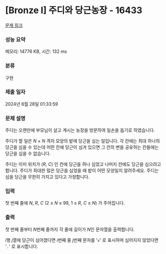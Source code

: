 # [Bronze I] 주디와 당근농장 - 16433 

[문제 링크](https://www.acmicpc.net/problem/16433) 

### 성능 요약

메모리: 14776 KB, 시간: 132 ms

### 분류

구현

### 제출 일자

2024년 6월 28일 01:33:59

### 문제 설명

<p>주디는 오랜만에 부모님이 살고 계시는 농장을 방문하여 일손을 돕기로 하였습니다.</p>

<p>주디가 할 일은 <em>N</em> × <em>N</em> 격자 모양의 밭에 당근을 심는 일입니다. 각 칸에는 최대 하나의 당근을 심을 수 있는데 어떤 칸에 당근이 심겨 있으면 그 칸의 변을 공유하는 칸들에는 당근을 심을 수 없습니다.</p>

<p>주디는 이미 위치가 (<em>R</em>, <em>C</em>) 인 칸에 당근을 하나 심었고 나머지 칸에도 당근을 심으려고 합니다. 주디가 최대한 많은 당근을 심었을 때 밭이 어떤 모양일지 알려주세요. 주디는 심을 당근을 무한히 가지고 있다고 가정합니다.</p>

### 입력 

 <p>첫 번째 줄에 <em>N</em>, <em>R</em>, <em>C</em> (2 ≤ <em>N</em> ≤ 99, 1 ≤ <em>R</em>, <em>C</em> ≤ <em>N</em>) 가 주어집니다.</p>

### 출력 

 <p>첫 번째 줄부터 <em>N</em>번째 줄까지 각 줄에 길이가 <em>N</em>인 문자열을 출력합니다.</p>

<p><em>i</em>행 <em>j</em>열에 당근이 심어졌다면 <em>i</em>번째 줄 <em>j</em>번째 문자를 '<code>v</code>' 로 표시하며 심어지지 않았다면 '<code>.</code>' 로 표시합니다.</p>

